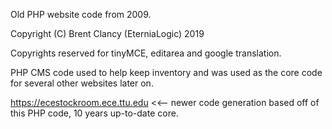 Old PHP website code from 2009.

Copyright (C) Brent Clancy (EterniaLogic) 2019

Copyrights reserved for tinyMCE, editarea and google translation.


PHP CMS code used to help keep inventory and was used as the core code for several other websites later on.

https://ecestockroom.ece.ttu.edu    <<-- newer code generation based off of this PHP code, 10 years up-to-date core.
